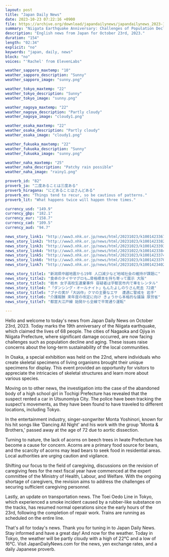 ```yaml
---
layout: post
title: "Japan Daily News"
date: 2023-10-23 07:22:16 +0900
file: https://archive.org/download/japandailynews/japandailynews_2023-10-23.mp3
summary: "Niigata Earthquake Anniversary: Challenges of Population Decline and Aging in Affected Areas | Osaka Exhibition Showcases Skeletal Specimens from Around Japan, & more…"
description: "English news from Japan for October 23rd, 2023."
duration: "154"
length: "02:34"
explicit: "no"
keywords: "japan, daily, news"
block: "no"
voices: "'Rachel' from ElevenLabs"

weather_sapporo_maxtemp: "10"
weather_sapporo_description: "Sunny"
weather_sapporo_image: "sunny.png"

weather_tokyo_maxtemp: "22"
weather_tokyo_description: "Sunny"
weather_tokyo_image: "sunny.png"

weather_nagoya_maxtemp: "22"
weather_nagoya_description: "Partly cloudy"
weather_nagoya_image: "cloudy1.png"

weather_osaka_maxtemp: "22"
weather_osaka_description: "Partly cloudy"
weather_osaka_image: "cloudy1.png"

weather_fukuoka_maxtemp: "22"
weather_fukuoka_description: "Sunny"
weather_fukuoka_image: "sunny.png"

weather_naha_maxtemp: "25"
weather_naha_description: "Patchy rain possible"
weather_naha_image: "rainy1.png"

proverb_id: "82"
proverb_ja: "二度あることは三度ある"
proverb_hiragana: "にどあることはさんどある"
proverb_en: "Things tend to recur, so be cautious of patterns."
proverb_lit: "What happens twice will happen three times."

currency_usd: "149.9"
currency_gbp: "182.1"
currency_eur: "158.7"
currency_cad: "109.5"
currency_aud: "94.7"

news_story_link1: "http://www3.nhk.or.jp/news/html/20231023/k10014233671000.html"
news_story_link2: "http://www3.nhk.or.jp/news/html/20231023/k10014233821000.html"
news_story_link3: "http://www3.nhk.or.jp/news/html/20231023/k10014233931000.html"
news_story_link4: "http://www3.nhk.or.jp/news/html/20231022/k10014233841000.html"
news_story_link5: "http://www3.nhk.or.jp/news/html/20231023/k10014233741000.html"
news_story_link6: "http://www3.nhk.or.jp/news/html/20231023/k10014233701000.html"
news_story_link7: "http://www3.nhk.or.jp/news/html/20231023/k10014234021000.html"

news_story_title1: "新潟県中越地震から19年 人口減少など地域社会の維持が課題に"
news_story_title2: "食卓のタイやマグロも…骨格標本を持ち寄って展示 大阪"
news_story_title3: "栃木 女子高校生遺棄事件 容疑者は宇都宮市内で車をレンタル"
news_story_title4: "「ダンシング・オールナイト」もんたよしのりさん死去 72歳"
news_story_title5: "ブナの実が「大凶作」クマの主要なエサ  遭遇に警戒を 岩手"
news_story_title6: "介護報酬 来年度の改定に向け きょうから本格的な議論 厚労省"
news_story_title7: "都営大江戸線 始発から全線で平常通り運転"

---
```


Hello and welcome to today's news from Japan Daily News on October 23rd, 2023. Today marks the 19th anniversary of the Niigata earthquake, which claimed the lives of 68 people. The cities of Nagaoka and Ojiya in Niigata Prefecture, where significant damage occurred, are now facing challenges such as population decline and aging. These issues raise concerns about the long-term sustainability of the local communities.

In Osaka, a special exhibition was held on the 22nd, where individuals who create skeletal specimens of living organisms brought their unique specimens for display. This event provided an opportunity for visitors to appreciate the intricacies of skeletal structures and learn more about various species.

Moving on to other news, the investigation into the case of the abandoned body of a high school girl in Tochigi Prefecture has revealed that the suspect rented a car in Utsunomiya City. The police have been tracking the suspect's movements, as they have been found to have traveled to different locations, including Tokyo.

In the entertainment industry, singer-songwriter Monta Yoshinori, known for his hit songs like 'Dancing All Night' and his work with the group 'Monta & Brothers,' passed away at the age of 72 due to aortic dissection.

Turning to nature, the lack of acorns on beech trees in Iwate Prefecture has become a cause for concern. Acorns are a primary food source for bears, and the scarcity of acorns may lead bears to seek food in residential areas. Local authorities are urging caution and vigilance.

Shifting our focus to the field of caregiving, discussions on the revision of caregiving fees for the next fiscal year have commenced at the expert committee of the Ministry of Health, Labour, and Welfare. With the ongoing shortage of caregivers, the revision aims to address the challenges of securing sufficient caregiving personnel.

Lastly, an update on transportation news. The Toei Oedo Line in Tokyo, which experienced a smoke incident caused by a rubber-like substance on the tracks, has resumed normal operations since the early hours of the 23rd, following the completion of repair work. Trains are running as scheduled on the entire line.

That's all for today's news. Thank you for tuning in to Japan Daily News. Stay informed and have a great day! And now for the weather. Today in Tokyo, the weather will be partly cloudy with a high of 22°C and a low of 16°C.  Visit JapanDailyNews.com for the news, yen exchange rates, and a daily Japanese proverb.

